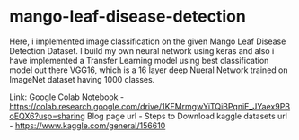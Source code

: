 # mango-leaf-disease-detection

Here, i implemented image classification on the given Mango Leaf Disease Detection Dataset. I build my own neural network using keras and also i have implemented a Transfer Learning model using best classification model out there VGG16, which is a 16 layer deep Nueral Network trained on ImageNet dataset having 1000 classes.

Link:
Google Colab Notebook - https://colab.research.google.com/drive/1KFMrmgwYiTQiBPqniE_JYaex9PBoEQX6?usp=sharing
Blog page url - 
Steps to Download kaggle datasets url - https://www.kaggle.com/general/156610
